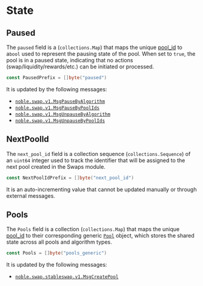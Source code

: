 # State

## Paused

The `paused` field is a (`collections.Map`) that maps the unique [pool_id](01_state.md#nextpoolid) to a`bool` used to represent the pausing state of the pool. When set to `true`, the pool is in a paused state, indicating that no actions (swap/liquidity/rewards/etc.) can be initiated or processed.
```go
const PausedPrefix = []byte("paused")
```

It is updated by the following messages:

- [`noble.swap.v1.MsgPauseByAlgorithm`](./02_messages.md#pause-by-algorithm)
- [`noble.swap.v1.MsgPauseByPoolIds`](./02_messages.md#pause-by-pool-ids)
- [`noble.swap.v1.MsgUnpauseByAlgorithm`](./02_messages.md#unpause-by-algorithm)
- [`noble.swap.v1.MsgUnpauseByPoolIds`](./02_messages.md#unpause-by-pool-ids)


## NextPoolId

The `next_pool_id` field is a collection sequence (`collections.Sequence`) of an `uint64` integer used to track the identifier that will be assigned to the next pool created in the Swaps module.
```go
const NextPoolIdPrefix = []byte("next_pool_id")
```

It is an auto-incrementing value that cannot be updated manually or through external messages.


## Pools

The `Pools` field is a collection (`collections.Map`) that maps the unique [pool_id](01_state.md#nextpoolid) to their corresponding generic [`Pool`](01_types.md#pool) object, which stores the shared state across all pools and algorithm types.
```go
const Pools = []byte("pools_generic")
```

It is updated by the following messages:
- [`noble.swap.stableswap.v1.MsgCreatePool`](./02_messages_stableswap.md#create-pool)
